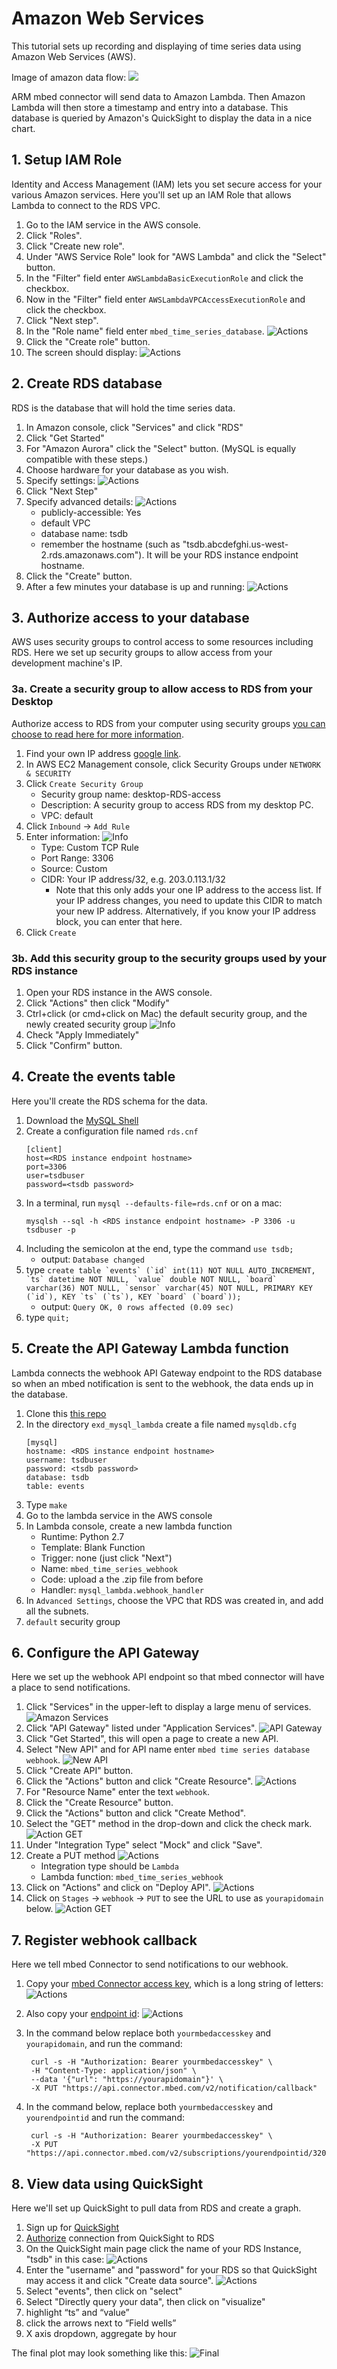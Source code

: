 # Amazon Web Services

This tutorial sets up recording and displaying of time series data using Amazon Web Services (AWS).

Image of amazon data flow: ![](aws_flow.png)

ARM mbed connector will send data to Amazon Lambda. Then Amazon Lambda will then store a timestamp and entry into a database.  This database is queried by Amazon's QuickSight to display the data in a nice chart.

## 1. Setup IAM Role

Identity and Access Management (IAM) lets you set secure access for your various Amazon services.  Here you'll set up an IAM Role that allows Lambda to connect to the RDS VPC.

1. Go to the IAM service in the AWS console.
1. Click "Roles".
1. Click "Create new role".
1. Under "AWS Service Role" look for "AWS Lambda" and click the "Select" button. 
1. In the "Filter" field enter `AWSLambdaBasicExecutionRole` and click the checkbox.
1. Now in the "Filter" field enter `AWSLambdaVPCAccessExecutionRole` and click the checkbox.
1. Click "Next step".
1. In the "Role name" field enter `mbed_time_series_database`. ![Actions](screenshots/amazon/attached_policies.png)
1. Click the "Create role" button.
1. The screen should display: ![Actions](screenshots/amazon/aim_role_finish.png)

## 2. Create RDS database

RDS is the database that will hold the time series data.

1. In Amazon console, click "Services" and click "RDS"
1. Click "Get Started"
1. For "Amazon Aurora" click the "Select" button. (MySQL is equally compatible with these steps.)
1. Choose hardware for your database as you wish.
1. Specify settings: ![Actions](screenshots/amazon/rds_db_details.png)
1. Click "Next Step"
1. Specify advanced details: ![Actions](screenshots/amazon/rds_db_advanced_details.png)
    * publicly-accessible: Yes
    * default VPC
    * database name: tsdb
    * remember the hostname (such as "tsdb.abcdefghi.us-west-2.rds.amazonaws.com").  It will be your RDS instance endpoint hostname.
1. Click the "Create" button.
1. After a few minutes your database is up and running: ![Actions](screenshots/amazon/rds_database_created.png)
   
## 3. Authorize access to your database

AWS uses security groups to control access to some resources including RDS.
Here we set up security groups to allow access from your development machine's
IP.

### 3a. Create a security group to allow access to RDS from your Desktop

Authorize access to RDS from your computer using security groups [you can choose to read here for more information](http://docs.aws.amazon.com/AmazonRDS/latest/UserGuide/USER_WorkingWithSecurityGroups.html).

1. Find your own IP address [google link](https://www.google.com/search?q=my+ip+address).
1. In AWS EC2 Management console, click Security Groups under `NETWORK & SECURITY`
1. Click `Create Security Group`
    * Security group name: desktop-RDS-access
    * Description: A security group to access RDS from my desktop PC.
    * VPC: default
1. Click `Inbound` -> `Add Rule`
1. Enter information: ![Info](screenshots/amazon/security_group.png)
    * Type: Custom TCP Rule
    * Port Range: 3306
    * Source: Custom
    * CIDR: Your IP address/32, e.g. 203.0.113.1/32
        * Note that this only adds your one IP address to the access list.  If your IP address changes, you need to update this CIDR to match your new IP address.  Alternatively, if you know your IP address block, you can enter that here.
1. Click `Create`

### 3b. Add this security group to the security groups used by your RDS instance

1. Open your RDS instance in the AWS console.
1. Click "Actions" then click "Modify"
1. Ctrl+click (or cmd+click on Mac) the default security group, and the newly created security group ![Info](screenshots/amazon/rds_network_security.png)
1. Check "Apply Immediately"
1. Click "Confirm" button.

## 4. Create the events table

Here you'll create the RDS schema for the data.

1. Download the [MySQL Shell](https://dev.mysql.com/downloads/shell/)
1. Create a configuration file named `rds.cnf`
   ```
   [client]
   host=<RDS instance endpoint hostname>
   port=3306
   user=tsdbuser
   password=<tsdb password>
   ```
1. In a terminal, run `mysql --defaults-file=rds.cnf` or on a mac: 
   ```
   mysqlsh --sql -h <RDS instance endpoint hostname> -P 3306 -u tsdbuser -p
   ```
1. Including the semicolon at the end, type the command `use tsdb;`
    * output: `Database changed`
1. type ```create table `events` (`id` int(11) NOT NULL AUTO_INCREMENT, `ts` datetime NOT NULL, `value` double NOT NULL, `board` varchar(36) NOT NULL, `sensor` varchar(45) NOT NULL, PRIMARY KEY (`id`), KEY `ts` (`ts`), KEY `board` (`board`));```
    * output: `Query OK, 0 rows affected (0.09 sec)`
1. type `quit;`

## 5. Create the API Gateway Lambda function

Lambda connects the webhook API Gateway endpoint to the RDS database so when an
mbed notification is sent to the webhook, the data ends up in the database.

1. Clone this [this repo](https://github.com/ARMmbed/exd_mysql_lambda)
1. In the directory `exd_mysql_lambda` create a file named `mysqldb.cfg`
   ```
   [mysql]
   hostname: <RDS instance endpoint hostname>
   username: tsdbuser
   password: <tsdb password>
   database: tsdb
   table: events
   ```
1. Type `make`
1. Go to the lambda service in the AWS console
1. In Lambda console, create a new lambda function
    * Runtime: Python 2.7
    * Template: Blank Function
    * Trigger: none (just click "Next")
    * Name: `mbed_time_series_webhook`
    * Code: upload a the .zip file from before
    * Handler: `mysql_lambda.webhook_handler`
1. In `Advanced Settings`, choose the VPC that RDS was created in, and add all the subnets.
1. `default` security group

## 6. Configure the API Gateway

Here we set up the webhook API endpoint so that mbed connector will have a place
to send notifications.

1. Click "Services" in the upper-left to display a large menu of services. ![Amazon Services](screenshots/amazon/aws_services.png)
1. Click "API Gateway" listed under "Application Services". ![API Gateway](screenshots/amazon/app_services.png)
1. Click "Get Started", this will open a page to create a new API.
1. Select "New API" and for API name enter `mbed time series database webhook`. ![New API](screenshots/amazon/create_new_api2.png)
1. Click "Create API" button.
1. Click the "Actions" button and click "Create Resource". ![Actions](screenshots/amazon/api_actions.png)
1. For "Resource Name" enter the text `webhook`.
1. Click the "Create Resource" button.
1. Click the "Actions" button and click "Create Method".
1. Select the "GET" method in the drop-down and click the check mark. ![Action GET](screenshots/amazon/api_methods.png)
1. Under "Integration Type" select "Mock" and click "Save".
1. Create a PUT method ![Actions](screenshots/amazon/api_put_setup.png)
    * Integration type should be `Lambda`
    * Lambda function: `mbed_time_series_webhook`
1. Click on "Actions" and click on "Deploy API". ![Actions](screenshots/amazon/deploy_api.png)
1. Click on `Stages` -> `webhook` -> `PUT` to see the URL to use as `yourapidomain` below. ![Action GET](screenshots/amazon/api_gateway_webhook_url.png)


## 7. Register webhook callback

Here we tell mbed Connector to send notifications to our webhook.

1. Copy your [mbed Connector access key](https://connector.mbed.com/#accesskeys), which is a long string of letters: ![Actions](screenshots/mbed/mbed_access_key.png)
1. Also copy your [endpoint id](https://connector.mbed.com/#endpoints):
   ![Actions](screenshots/mbed/connected_devices.png)
1. In the command below replace both `yourmbedaccesskey` and `yourapidomain`, and run the command:

        curl -s -H "Authorization: Bearer yourmbedaccesskey" \
        -H "Content-Type: application/json" \
        --data '{"url": "https://yourapidomain"}' \
        -X PUT "https://api.connector.mbed.com/v2/notification/callback"

1. In the command below, replace both `yourmbedaccesskey` and `yourendpointid` and run the command:

        curl -s -H "Authorization: Bearer yourmbedaccesskey" \
        -X PUT "https://api.connector.mbed.com/v2/subscriptions/yourendpointid/3200/0/5501/"


## 8. View data using QuickSight

Here we'll set up QuickSight to pull data from RDS and create a graph.

1. Sign up for [QuickSight](https://quicksight.aws/)
1. [Authorize](http://docs.aws.amazon.com/quicksight/latest/user/enabling-access-rds.html) connection from QuickSight to RDS
1. On the QuickSight main page click the name of your RDS Instance, "tsdb" in this case: ![Actions](screenshots/amazon/quicksight_main.png)
1. Enter the "username" and "password" for your RDS so that QuickSight may access it and click "Create data source".
![Actions](screenshots/amazon/quicksight_rds_setup.png)
1. Select "events", then click on "select"
1. Select "Directly query your data", then click on "visualize"
1. highlight “ts” and “value”
1. click the arrows next to “Field wells”
1. X axis dropdown, aggregate by hour

The final plot may look something like this:
![Final](screenshots/amazon/quicksight_final_chart.png)
